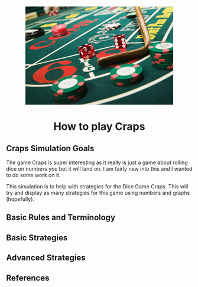 <div align="center">
    <p><a href="#"><a href="https://en.wikipedia.org/wiki/Craps"><img alt="craps" src="./imgs/craps-base.jpg" width="400px" /></a></a></p>
    <h1>How to play Craps</h1>
</div>

## Craps Simulation Goals
The game Craps is super interesting as it really is just a game about rolling dice on numbers you bet it will land on. I am fairly new into this and I wanted to do some work on it.

This simulation is to help with strategies for the Dice Game Craps. This will try and display as many strategies for this game using numbers and graphs (hopefully).

## Basic Rules and Terminology

## Basic Strategies

## Advanced Strategies

## References
